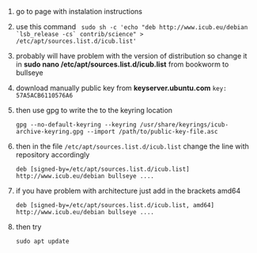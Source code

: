 1. go to page with instalation instructions
2. use this command ``` sudo sh -c 'echo "deb http://www.icub.eu/debian `lsb_release -cs` contrib/science" > /etc/apt/sources.list.d/icub.list'```
3. probably will have problem with the version of distribution so change it in  **sudo nano /etc/apt/sources.list.d/icub.list** from bookworm to bullseye
4. download manually public key from __keyserver.ubuntu.com__  ```key: 57A5ACB6110576A6```
5. then use gpg to write the to the keyring location
    
    ```
    gpg --no-default-keyring --keyring /usr/share/keyrings/icub-archive-keyring.gpg --import /path/to/public-key-file.asc
    ```
6. then in the file ```/etc/apt/sources.list.d/icub.list``` change the line with repository accordingly

    ```
    deb [signed-by=/etc/apt/sources.list.d/icub.list] http://www.icub.eu/debian bullseye ....
    ```

7. if you have problem with architecture just add in the brackets amd64

    ```
    deb [signed-by=/etc/apt/sources.list.d/icub.list, amd64] http://www.icub.eu/debian bullseye ....
    ```

8. then try 

    ```
    sudo apt update
    ```